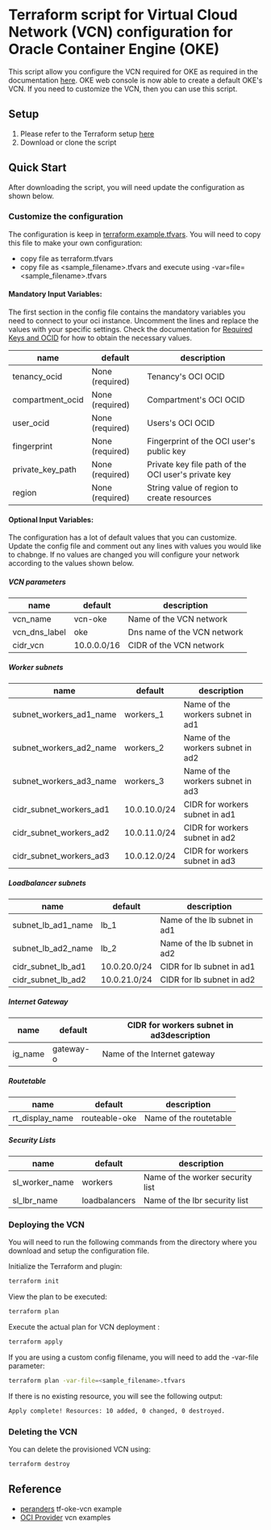 # Terraform script for Virtual Cloud Network (VCN) configuration for Oracle Container Engine (OKE)
This script allow you configure the VCN required for OKE as required in the 
documentation [here](https://docs.cloud.oracle.com/iaas/Content/ContEng/Concepts/contengnetworkconfigexample.htm).
OKE web console is now able to create a default OKE's VCN. If you need to customize
the VCN, then you can use this script.

## Setup
1. Please refer to the Terraform setup [here](../)
2. Download or clone the script 

## Quick Start
After downloading the script, you will need update the configuration as shown below.


### Customize the configuration
The configuration is keep in [terraform.example.tfvars](terraform.example.tfvars).
You will need to copy this file to make your own configuration:
* copy file as terraform.tfvars
* copy file as <sample_filename>.tfvars and execute using
 -var=file=<sample_filename>.tfvars
 
#### Mandatory Input Variables:
The first section in the config file contains the mandatory variables you need to connect to 
your oci instance.  Uncomment the lines and replace the values with your specific settings. 
Check the documentation for [Required Keys and OCID](https://docs.cloud.oracle.com/iaas/Content/API/Concepts/apisigningkey.htm#Other)
for how to obtain the necessary values.

name                                | default                 | description
------------------------------------|-------------------------|-----------------
tenancy_ocid                        | None (required)         | Tenancy's OCI OCID
compartment_ocid                    | None (required)         | Compartment's OCI OCID
user_ocid                           | None (required)         | Users's OCI OCID
fingerprint                         | None (required)         | Fingerprint of the OCI user's public key
private_key_path                    | None (required)         | Private key file path of the OCI user's private key
region                              | None (required)         | String value of region to create resources

#### Optional Input Variables:
The configuration has a lot of default values that you can customize. Update the config file and comment out any lines 
with values you would like to chabnge.  If no values are changed you will configure your network according to the 
values shown below. 

##### VCN parameters 
name                                | default                 | description
------------------------------------|-------------------------|------------
vcn_name                            | vcn-oke                 | Name of the VCN network
vcn_dns_label                       | oke                     | Dns name of the VCN network
cidr_vcn                            | 10.0.0.0/16             | CIDR of the VCN network

##### Worker subnets 
name                                | default                 | description
------------------------------------|-------------------------|------------
subnet_workers_ad1_name             | workers_1               | Name of the workers subnet in ad1
subnet_workers_ad2_name             | workers_2               | Name of the workers subnet in ad2
subnet_workers_ad3_name             | workers_3               | Name of the workers subnet in ad3
cidr_subnet_workers_ad1             | 10.0.10.0/24            | CIDR for workers subnet in ad1
cidr_subnet_workers_ad2             | 10.0.11.0/24            | CIDR for workers subnet in ad2
cidr_subnet_workers_ad3             | 10.0.12.0/24            | CIDR for workers subnet in ad3

##### Loadbalancer subnets 
name                                | default                 | description
------------------------------------|-------------------------|------------
subnet_lb_ad1_name                  | lb_1                    | Name of the lb subnet in ad1
subnet_lb_ad2_name                  | lb_2                    | Name of the lb subnet in ad2
cidr_subnet_lb_ad1                  | 10.0.20.0/24            | CIDR for lb subnet in ad1
cidr_subnet_lb_ad2                  | 10.0.21.0/24            | CIDR for lb subnet in ad2

##### Internet Gateway                                          
name                                | default                 | CIDR for workers subnet in ad3description
------------------------------------|-------------------------|------------
ig_name                             | gateway-o               | Name of the Internet gateway

##### Routetable
name                                | default                 | description
------------------------------------|-------------------------|------------
rt_display_name                     | routeable-oke           | Name of the routetable

##### Security Lists
name                                | default                 | description
------------------------------------|-------------------------|------------
sl_worker_name                      | workers                 | Name of the worker security list
sl_lbr_name                         | loadbalancers           | Name of the lbr security list
 
 
### Deploying the VCN
You will need to run the following commands from the directory where you download and setup the 
configuration file.

Initialize the Terraform and plugin:
```bash
terraform init
```

View the plan to be executed:
```bash
terraform plan
```

Execute the actual plan for VCN deployment :
```bash
terraform apply
```

If you are using a custom config filename, you will need to add the -var-file 
parameter:
```bash
terraform plan -var-file=<sample_filename>.tfvars
```

If there is no existing resource, you will see the following output:
```bash
Apply complete! Resources: 10 added, 0 changed, 0 destroyed.

```

### Deleting the VCN
You can delete the provisioned VCN using:
```bash
terraform destroy
```

## Reference
* [peranders](https://github.com/peranders/tf-oke-vcn) tf-oke-vcn example
* [OCI Provider](https://github.com/terraform-providers/terraform-provider-oci/tree/master/docs/examples/networking) 
vcn examples